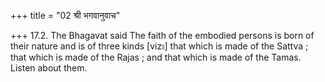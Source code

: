 +++
title = "02 श्री भगवानुवाच"

+++
17.2. The Bhagavat said The faith of the embodied persons is born of
their nature and is of three kinds \[viz৷৷\] that which is made of the
Sattva ; that which is made of the Rajas ; and that which is made of the
Tamas. Listen about them.
